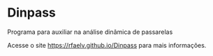 # Dinpass
Programa para auxiliar na análise dinâmica de passarelas

Acesse o site https://rfaelv.github.io/Dinpass para mais informações.

